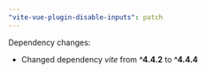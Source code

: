 ```yaml
---
"vite-vue-plugin-disable-inputs": patch
---
```


Dependency changes:

- Changed dependency _vite_ from **^4.4.2** to **^4.4.4**
